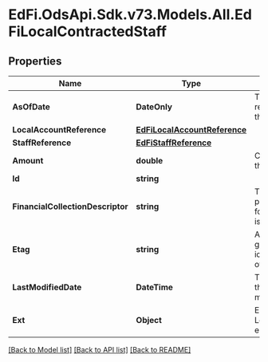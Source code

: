 # EdFi.OdsApi.Sdk.v73.Models.All.EdFiLocalContractedStaff

## Properties

Name | Type | Description | Notes
------------ | ------------- | ------------- | -------------
**AsOfDate** | **DateOnly** | The date of the reported amount for the account. | 
**LocalAccountReference** | [**EdFiLocalAccountReference**](EdFiLocalAccountReference.md) |  | 
**StaffReference** | [**EdFiStaffReference**](EdFiStaffReference.md) |  | 
**Amount** | **double** | Current balance for the account. | 
**Id** | **string** |  | [optional] 
**FinancialCollectionDescriptor** | **string** | The accounting period or grouping for which the amount is collected. | [optional] 
**Etag** | **string** | A unique system-generated value that identifies the version of the resource. | [optional] 
**LastModifiedDate** | **DateTime** | The date and time the resource was last modified. | [optional] 
**Ext** | **Object** | Extensions to the LocalContractedStaff entity. | [optional] 

[[Back to Model list]](../../README.md#documentation-for-models) [[Back to API list]](../../README.md#documentation-for-api-endpoints) [[Back to README]](../../README.md)

